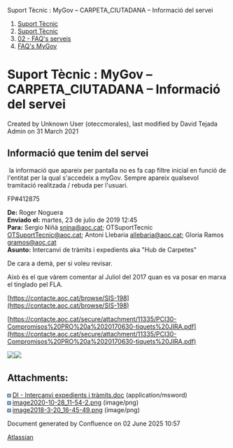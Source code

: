 Suport Tècnic : MyGov – CARPETA\_CIUTADANA – Informació del servei  

1.  [Suport Tècnic](index.html)
2.  [Suport Tècnic](13893782.html)
3.  [02 - FAQ's serveis](26313393.html)
4.  [FAQ's MyGov](41519644.html)

Suport Tècnic : MyGov – CARPETA\_CIUTADANA – Informació del servei
==================================================================

Created by Unknown User (oteccmorales), last modified by David Tejada Admin on 31 March 2021

Informació que tenim del servei
-------------------------------

 la informació que apareix per pantalla no es fa cap filtre inicial en funció de l'entitat per la qual s'accedeix a myGov. Sempre apareix qualsevol tramitació realitzada / rebuda per l'usuari.

FP#412875 

  

  

**De:** Roger Noguera  
**Enviado el:** martes, 23 de julio de 2019 12:45  
**Para:** Sergio Niñà <snina@aoc.cat>; OTSuportTecnic <OTSuportTecnic@aoc.cat>; Antoni Llebaria <allebaria@aoc.cat>; Gloria Ramos <gramos@aoc.cat>  
**Asunto:** Intercanvi de tràmits i expedients aka "Hub de Carpetes"

  

De cara a demà, per si voleu revisar.

  

Això és el que vàrem comentar al Juliol del 2017 quan es va posar en marxa el tinglado pel FLA.

  

[https://contacte.aoc.cat/browse/SIS-198](https://contacte.aoc.cat/browse/SIS-198)

  

[https://contacte.aoc.cat/secure/attachment/11335/PCI30-Compromisos%20PRO%20a%2020170630-tiquets%20JIRA.pdf](https://contacte.aoc.cat/secure/attachment/11335/PCI30-Compromisos%20PRO%20a%2020170630-tiquets%20JIRA.pdf)

  

![](attachments/41519703/41519705.png)[![](rest/documentConversion/latest/conversion/thumbnail/41519704/1)](/download/attachments/41519703/DI%20-%20Intercanvi%20expedients%20i%20tr%C3%A0mits.doc?version=1&modificationDate=1604331355157&api=v2)

Attachments:
------------

![](images/icons/bullet_blue.gif) [DI - Intercanvi expedients i tràmits.doc](attachments/41519703/41519704.doc) (application/msword)  
![](images/icons/bullet_blue.gif) [image2020-10-28\_11-54-2.png](attachments/41519703/41519705.png) (image/png)  
![](images/icons/bullet_blue.gif) [image2018-3-20\_16-45-49.png](attachments/41519703/41519706.png) (image/png)  

Document generated by Confluence on 02 June 2025 10:57

[Atlassian](http://www.atlassian.com/)